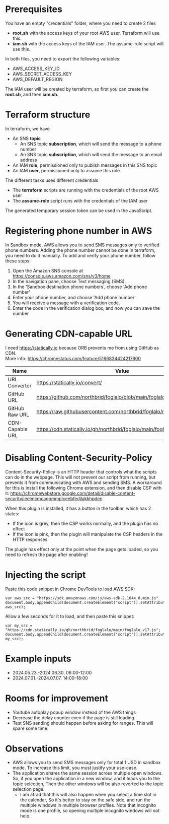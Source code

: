 # Prerequisites
You have an empty "credentials" folder, where you need to create 2 files
* __root.sh__ with the access keys of your root AWS user. Terraform will use this.
* __iam.sh__ with the access keys of the IAM user. The assume-role script will use this.

In both files, you need to export the following variables:
* AWS_ACCESS_KEY_ID
* AWS_SECRET_ACCESS_KEY
* AWS_DEFAULT_REGION

The IAM user will be created by terraform, so first you can create the __root.sh__, and then __iam.sh__.

# Terraform structure
In terraform, we have
* An SNS __topic__
  * An SNS topic __subscription__, which will send the message to a phone number
  * An SNS topic __subscription__, which will send the message to an email address
* An IAM __role__, permissioned only to publish messages in this SNS topic
* An IAM __user__, permissioned only to assume this role

The different tasks uses different credentials
* The __terraform__ scripts are running with the credentials of the root AWS user
* The __assume-role__ script runs with the credentials of the IAM user

The generated temporary session token can be used in the JavaScript.

# Registering phone number in AWS
In Sandbox mode, AWS allows you to send SMS messages only to verified phone numbers.
Adding the phone number cannot be done in terraform, you need to do it manually.
To add and verify your phone number, follow these steps:

1. Open the Amazon SNS console at https://console.aws.amazon.com/sns/v3/home
2. In the navigation pane, choose Text messaging (SMS).
3. In the 'Sandbox destination phone numbers', choose 'Add phone number'
4. Enter your phone number, and choose 'Add phone number'
5. You will receive a message with a verification code.
6. Enter the code in the verification dialog box, and now you can save the number

# Generating CDN-capable URL
I need https://statically.io because ORB prevents me from using GitHub as CDN.  
More info: https://chromestatus.com/feature/5166834424217600

| Name            | Value                                                                   |
|-----------------|-------------------------------------------------------------------------| 
| URL Converter   | https://statically.io/convert/                                          |
| GitHub URL      | https://github.com/northbrid/foglalo/blob/main/foglalo_v17.js           |
| GitHub Raw URL  | https://raw.githubusercontent.com/northbrid/foglalo/main/foglalo_v17.js |
| CDN-Capable URL | https://cdn.statically.io/gh/northbrid/foglalo/main/foglalo_v17.js      |

# Disabling Content-Security-Policy
Content-Security-Policy is an HTTP header that controls what the scripts can do in the webpage.
This will not prevent our script from running, but prevents it from communicating with AWS and sending SMS.
A workaround for this is install the following Chrome extension, and then disable CSP with it:
https://chromewebstore.google.com/detail/disable-content-security/ieelmcmcagommplceebfedjlakkhpden

When this plugin is installed, it has a button in the toolbar, which has 2 states:
* If the icon is grey, then the CSP works normally, and the plugin has no effect
* If the icon is pink, then the plugin will manipulate the CSP headers in the HTTP responses

The plugin has effect only at the point when the page gets loaded, 
so you need to refresh the page after enabling!

# Injecting the script
Paste this code snippet in Chrome DevTools to load AWS SDK:
```
var aws_src = "https://sdk.amazonaws.com/js/aws-sdk-2.1044.0.min.js"
document.body.appendChild(document.createElement("script")).setAttribute("src", aws_src);
```
Allow a few seconds for it to load, and then paste this snippet:
```
var my_src = "https://cdn.statically.io/gh/northbrid/foglalo/main/foglalo_v17.js";
document.body.appendChild(document.createElement("script")).setAttribute("src", my_src);
```

# Example inputs
* 2024.05.23.-2024.06.30. 06:00-12:00
* 2024.07.01.-2024.07.07. 14:00-18:00

# Rooms for improvement
* Youtube autoplay popup window instead of the AWS things
* Decrease the delay counter even if the page is still loading
* Test SNS sending should happen before asking for ranges. This will spare some time.

# Observations
* AWS allows you to send SMS messages only for total 1 USD in sandbox mode. 
  To increase this limit, you must justify your use-case.
* The application shares the same session across multiple open windows.
  So, if you open the application in a new window, and it leads you to the topic selection, 
  Then the other windows will be also reverted to the topic selection page.
  * I am afrad that this will also happen when you select a time slot in the calendar,
    So it's better to stay on the safe side, and run the multiple windows in multiple browser profiles.
    Note that incognito mode is one profile, so opening multiple incognito windows will not help.
